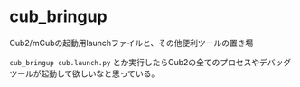 # cub_bringup
Cub2/mCubの起動用launchファイルと、その他便利ツールの置き場

`cub_bringup cub.launch.py` とか実行したらCub2の全てのプロセスやデバッグツールが起動して欲しいなと思っている。
